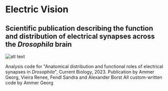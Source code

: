 # Electric Vision
## Scientific publication describing the function and distribution of electrical synapses across the *Drosophila* brain

![alt text](https://github.com/g-ammer/electric_vision/blob/main/esynapses_jk.png)

Analysis code for "Anatomical distribution and functional roles of electrical synapses in *Drosophila*", Current Biology, 2023.
Publication by Ammer Georg, Vieira Renee, Fendl Sandra and Alexander Borst
All custom-written code by Ammer Georg